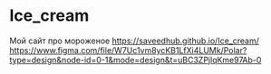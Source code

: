# Ice_cream
Мой сайт про мороженое
https://saveedhub.github.io/Ice_cream/
https://www.figma.com/file/W7Uc1vm8ycKB1LfXi4LUMk/Polar?type=design&node-id=0-1&mode=design&t=uBC3ZPjlqKme97Ab-0
